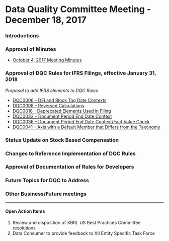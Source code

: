 # Data Quality Committee Meeting - December 18, 2017

### Introductions 
  
### Approval of Minutes
  + [October 4, 2017 Meeting Minutes](DQCMeetingNotes10042017.docx?raw=true)

### Approval of DQC Rules for IFRS Filings, effective January 31, 2018
  *Proposal to add IFRS elements to DQC Rules*
  + [DQC0006 - DEI and Block Tag Date Contexts](https://xbrl.us/dqc_0006)
  + [DQC0008 - Reversed Calculations](https://xbrl.us/dqc_0008)
  + [DQC0018 - Deprecated Elements Used in Filing](https://xbrl.us/dqc_0018)
  + [DQC0033 – Document Period End Date Context](https://xbrl.us/dqc_0033)
  + [DQC0036 – Document Period End Date Context/Fact Value Check](https://xbrl.us/dqc_0036)
  + [DQC0041 – Axis with a Default Member that Differs from the Taxonomy](https://xbrl.us/dqc_0041)


### Status Update on Stock Based Compensation

### Changes to Reference Implementation of DQC Rules 

### Approval of Documentation of Rules for Developers 

### Future Topics for DQC to Address

### Other Business/Future meetings

______________________

#### Open Action Items

1. Review and disposition of XBRL US Best Practices Committee resolutions
2. Data Consumer to provide feedback to XII Entity Specific Task Force
